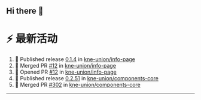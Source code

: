 ## Hi there 👋

<!--

**Here are some ideas to get you started:**

🙋‍♀️ A short introduction - what is your organization all about?
🌈 Contribution guidelines - how can the community get involved?
👩‍💻 Useful resources - where can the community find your docs? Is there anything else the community should know?
🍿 Fun facts - what does your team eat for breakfast?
🧙 Remember, you can do mighty things with the power of [Markdown](https://docs.github.com/github/writing-on-github/getting-started-with-writing-and-formatting-on-github/basic-writing-and-formatting-syntax)
-->


# ⚡ 最新活动

<!--START_SECTION:activity-->
1. 🚀 Published release [0.1.4](https://github.com/kne-union/info-page/releases/tag/0.1.4) in [kne-union/info-page](https://github.com/kne-union/info-page)
2. 🎉 Merged PR [#12](https://github.com/kne-union/info-page/pull/12) in [kne-union/info-page](https://github.com/kne-union/info-page)
3. 💪 Opened PR [#12](https://github.com/kne-union/info-page/pull/12) in [kne-union/info-page](https://github.com/kne-union/info-page)
4. 🚀 Published release [0.2.51](https://github.com/kne-union/components-core/releases/tag/0.2.51) in [kne-union/components-core](https://github.com/kne-union/components-core)
5. 🎉 Merged PR [#302](https://github.com/kne-union/components-core/pull/302) in [kne-union/components-core](https://github.com/kne-union/components-core)
<!--END_SECTION:activity-->

---
